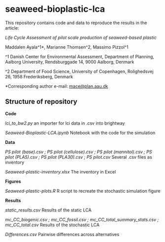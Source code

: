 # seaweed-bioplastic-lca

This repository contains code and data to reproduce the results in the article:

_Life Cycle Assessment of pilot scale production of seaweed-based plastic_
						
Maddalen Ayala^1*, Marianne Thomsen^2, Massimo Pizzol^1			

^1 Danish Center for Environmental Assessment, Department of Planning, Aalborg University, Rendsburggade 14, 9000 Aalborg, Denmark			

^2 Department of Food Science, University of Copenhagen, Rolighedsvej 26, 1958 Frederiksberg, Denmark 			
			
*Corresponding author e-mail: mace@plan.aau.dk


## Structure of repository

**Code**

_lci\_to\_bw2.py_ an importer for lci data in .csv into brightway_Seaweed-Bioplastic-LCA.ipynb_ Notebook with the code for the simulation

**Data**
_PS pilot (base).csv ;PS pilot (cellulose).csv ;PS pilot (mannitol).csv ;PS pilot (PLA5).csv ;PS pilot (PLA30).csv ;PS pilot.csv_  Several .csv files as inventory _Seaweed-plastic-inventory.xlsx_ The inventory in Excel
**Figures**

_Seaweed-plastic-plots.R_ R script to recreate the stochastic simulation figure 

**Results**

_static_results.csv_ Results of the static LCA

_mc\_CC\_biogenic.csv ;
mc\_CC\_fossil.csv ;
mc\_CC\_total\_summary\_stats.csv ;
mc\_CC\_total.csv_ Results of the stochastic LCA_Differences.csv_ Pairwise differences across alternatives